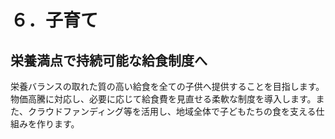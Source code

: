 # ６．子育て
## 栄養満点で持続可能な給食制度へ
栄養バランスの取れた質の高い給食を全ての子供へ提供することを目指します。物価高騰に対応し、必要に応じて給食費を見直せる柔軟な制度を導入します。また、クラウドファンディング等を活用し、地域全体で子どもたちの食を支える仕組みを作ります。